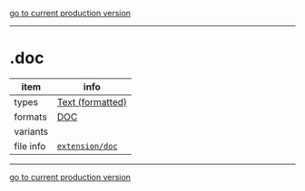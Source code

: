 [go to current production version]({{preferredFormats}})

---



# .doc

item | info
--- | ---
types | [Text (formatted)](../dataTypes/textFormatted.md)
formats | [DOC](../fileFormats/doc.md)
variants | 
file info | [`extension/doc`]({{fileinfo}}/doc)




---

[go to current production version]({{preferredFormats}})
